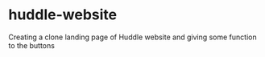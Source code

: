 # huddle-website
Creating a clone landing page of Huddle website and giving some function to the buttons
